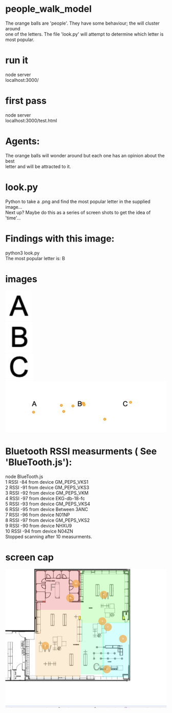 # people_walk_model
The orange balls are 'people'. They have some behaviour; the will cluster around  
one of the letters.  The file 'look.py' will attempt to determine which letter is  
most popular. 

# run it
node server  
localhost:3000/

# first pass
node server  
localhost:3000/test.html

# Agents: 
The orange balls will wonder around but each one has an opinion about the best  
letter and will be attracted to it. 

# look.py
Python to take a .png and find the most popular letter in the supplied image...      
Next up? Maybe do this as a series of screen shots to get the idea of 'time'...     

# Findings with this image: 
python3 look.py   
The most popular letter is: B   

# images
![Letter A](A_template.png )  
![Letter B](B_template.png )  
![Letter C](C_template.png )  
![Orange Balls](orange_balls.png "Orange Balls Screen shot")  

# Bluetooth RSSI measurments ( See 'BlueTooth.js'): 
node BlueTooth.js   
1   RSSI -84 from device GM_PEPS_VKS1  
2   RSSI -91 from device GM_PEPS_VKS3  
3   RSSI -92 from device GM_PEPS_VKM  
4   RSSI -97 from device EKG-db-18-fc  
5   RSSI -93 from device GM_PEPS_VKS4  
6   RSSI -95 from device Between 3ANC  
7   RSSI -96 from device N01NP  
8   RSSI -97 from device GM_PEPS_VKS2  
9   RSSI -90 from device NHXU9  
10   RSSI -94 from device N04ZN  
Stopped scanning after 10 measurments.  

# screen cap
![people.png](people.png)

